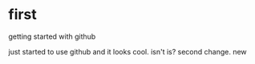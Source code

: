 # first
getting started with github

just started to use github and it looks cool. isn't is?
second change.
new
